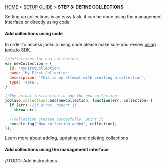 [HOME](Home) > [SETUP GUIDE](setting-up-joola.io) > **STEP 3: DEFINE COLLECTIONS**

Setting up collections is an easy task, it can be done using the management interface or directly using code. 

#### Add collections using code
In order to access joola.io using code please make sure you review [using joola.io SDK](using-the-sdk).

```js
//Definitions for new collections
var newCollection = {
  id: 'myFirstCollection',
  name: 'My First Collection',
  description: 'This is my attempt with creating a collection',
  type: 'data',
}

//The actual instruction to add the new collection
joolaio.collections.add(newCollection, function(err, collection) { 
  if (err) //if error, report it
    throw err;
  
  //collection created succesfully, print it
  console.log('New collection added', collection);
});
```

[Learn more about adding, updating and deleting collections][lib-collections]

#### Add collections using the management interface
//TODO:
Add instructions

[lib-collections]: https://github.com/joola/joola.io/wiki/lib%5Cdispatch%5Ccollections%20(jsdoc)